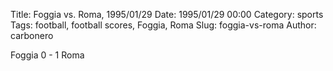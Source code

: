 Title: Foggia vs. Roma, 1995/01/29
Date: 1995/01/29 00:00
Category: sports
Tags: football, football scores, Foggia, Roma
Slug: foggia-vs-roma
Author: carbonero


Foggia 0 - 1 Roma
